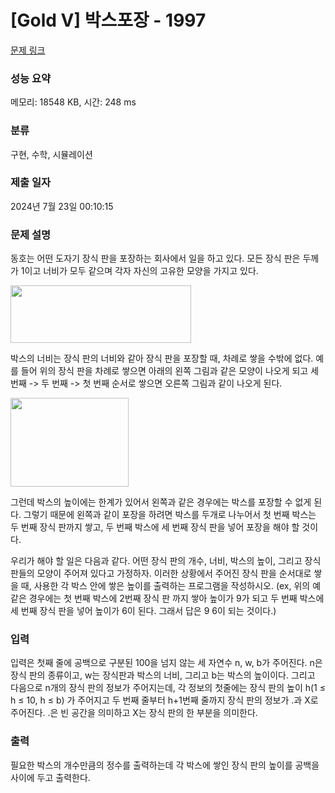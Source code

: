 # [Gold V] 박스포장 - 1997 

[문제 링크](https://www.acmicpc.net/problem/1997) 

### 성능 요약

메모리: 18548 KB, 시간: 248 ms

### 분류

구현, 수학, 시뮬레이션

### 제출 일자

2024년 7월 23일 00:10:15

### 문제 설명

<p>동호는 어떤 도자기 장식 판을 포장하는 회사에서 일을 하고 있다. 모든 장식 판은 두께가 1이고 너비가 모두 같으며 각자 자신의 고유한 모양을 가지고 있다.</p>

<p><img alt="" height="92" src="" width="289"></p>

<p>박스의 너비는 장식 판의 너비와 같아 장식 판을 포장할 때, 차례로 쌓을 수밖에 없다. 예를 들어 위의 장식 판을 차례로 쌓으면 아래의 왼쪽 그림과 같은 모양이 나오게 되고 세 번째 -> 두 번째 -> 첫 번째 순서로 쌓으면 오른쪽 그림과 같이 나오게 된다.</p>

<p><img alt="" height="142" src="" width="189"></p>

<p>그런데 박스의 높이에는 한계가 있어서 왼쪽과 같은 경우에는 박스를 포장할 수 없게 된다. 그렇기 때문에 왼쪽과 같이 포장을 하려면 박스를 두개로 나누어서 첫 번째 박스는 두 번째 장식 판까지 쌓고, 두 번째 박스에 세 번째 장식 판을 넣어 포장을 해야 할 것이다.</p>

<p>우리가 해야 할 일은 다음과 같다. 어떤 장식 판의 개수, 너비, 박스의 높이, 그리고 장식 판들의 모양이 주어져 있다고 가정하자. 이러한 상황에서 주어진 장식 판을 순서대로 쌓을 때, 사용한 각 박스 안에 쌓은 높이를 출력하는 프로그램을 작성하시오. (ex, 위의 예 같은 경우에는 첫 번째 박스에 2번째 장식 판 까지 쌓아 높이가 9가 되고 두 번째 박스에 세 번째 장식 판을 넣어 높이가 6이 된다. 그래서 답은 9 6이 되는 것이다.)</p>

### 입력 

 <p>입력은 첫째 줄에 공백으로 구분된 100을 넘지 않는 세 자연수 n, w, b가 주어진다. n은 장식 판의 종류이고, w는 장식판과 박스의 너비, 그리고 b는 박스의 높이이다. 그리고 다음으로 n개의 장식 판의 정보가 주어지는데, 각 정보의 첫줄에는 장식 판의 높이 h(1 ≤ h ≤ 10, h ≤ b) 가 주어지고 두 번째 줄부터 h+1번째 줄까지 장식 판의 정보가 .과 X로 주어진다. .은 빈 공간을 의미하고 X는 장식 판의 한 부분을 의미한다.</p>

### 출력 

 <p>필요한 박스의 개수만큼의 정수를 출력하는데 각 박스에 쌓인 장식 판의 높이를 공백을 사이에 두고 출력한다.</p>

